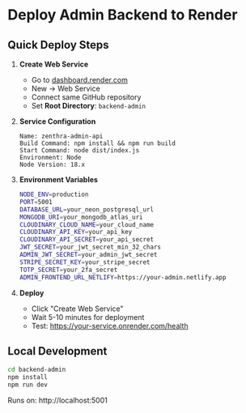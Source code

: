 # Deploy Admin Backend to Render

## Quick Deploy Steps

1. **Create Web Service**
   - Go to [dashboard.render.com](https://dashboard.render.com)
   - New → Web Service  
   - Connect same GitHub repository
   - Set **Root Directory**: `backend-admin`

2. **Service Configuration**
   ```
   Name: zenthra-admin-api
   Build Command: npm install && npm run build
   Start Command: node dist/index.js
   Environment: Node
   Node Version: 18.x
   ```

3. **Environment Variables**
   ```bash
   NODE_ENV=production
   PORT=5001
   DATABASE_URL=your_neon_postgresql_url
   MONGODB_URI=your_mongodb_atlas_uri
   CLOUDINARY_CLOUD_NAME=your_cloud_name
   CLOUDINARY_API_KEY=your_api_key
   CLOUDINARY_API_SECRET=your_api_secret
   JWT_SECRET=your_jwt_secret_min_32_chars
   ADMIN_JWT_SECRET=your_admin_jwt_secret
   STRIPE_SECRET_KEY=your_stripe_secret
   TOTP_SECRET=your_2fa_secret
   ADMIN_FRONTEND_URL_NETLIFY=https://your-admin.netlify.app
   ```

4. **Deploy**
   - Click "Create Web Service"
   - Wait 5-10 minutes for deployment  
   - Test: https://your-service.onrender.com/health

## Local Development
```bash
cd backend-admin
npm install
npm run dev
```

Runs on: http://localhost:5001